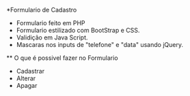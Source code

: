 *Formulario de Cadastro

- Formulario feito em PHP
- Formulario estilizado com BootStrap e CSS.
- Validição em Java Script.
- Mascaras nos inputs de "telefone" e "data" usando jQuery.

** O que é possivel fazer no Formulario 

- Cadastrar 
- Alterar
- Apagar

